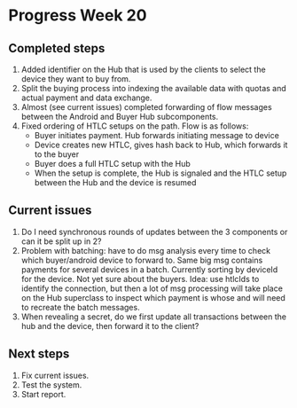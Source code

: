 # Progress Week 20

## Completed steps
1. Added identifier on the Hub that is used by the clients to select the device they want to buy from.
2. Split the buying process into indexing the available data with quotas and actual payment and data exchange.
3. Almost (see current issues) completed forwarding of flow messages between the Android and Buyer Hub subcomponents. 
4. Fixed ordering of HTLC setups on the path. Flow is as follows:
	* Buyer initiates payment. Hub forwards initiating message to device
	* Device creates new HTLC, gives hash back to Hub, which forwards it to the buyer
	* Buyer does a full HTLC setup with the Hub
	* When the setup is complete, the Hub is signaled and the HTLC setup between the Hub and the device is resumed

## Current issues
1. Do I need synchronous rounds of updates between the 3 components or can it be split up in 2?
2. Problem with batching: have to do msg analysis every time to check which buyer/android device to forward to. 
Same big msg contains payments for several devices in a batch. Currently sorting by deviceId for the device. 
Not yet sure about the buyers.
Idea: use htlcIds to identify the connection, but then a lot of msg processing will take place on the Hub superclass
to inspect which payment is whose and will need to recreate the batch messages.
3. When revealing a secret, do we first update all transactions between the hub and the device, then forward it
to the client?  

## Next steps
1. Fix current issues.
2. Test the system.
3. Start report.